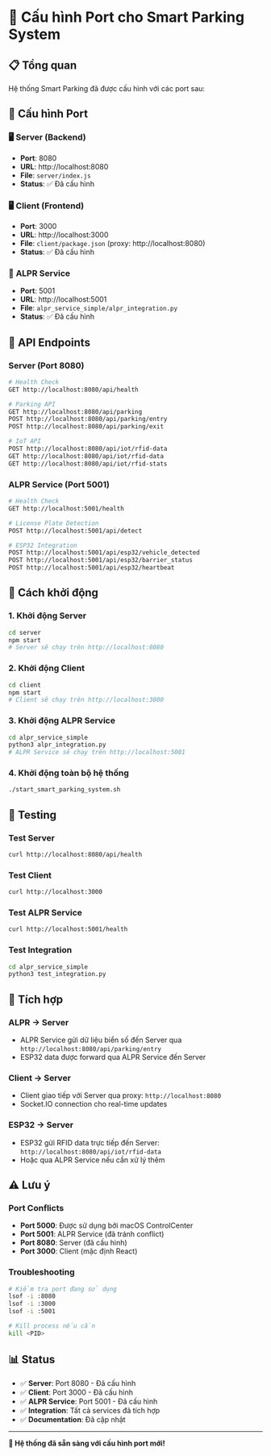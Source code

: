 # 🚀 Cấu hình Port cho Smart Parking System

## 📋 Tổng quan

Hệ thống Smart Parking đã được cấu hình với các port sau:

## 🔧 Cấu hình Port

### 🖥️ **Server (Backend)**
- **Port**: 8080
- **URL**: http://localhost:8080
- **File**: `server/index.js`
- **Status**: ✅ Đã cấu hình

### 🖥️ **Client (Frontend)**
- **Port**: 3000
- **URL**: http://localhost:3000
- **File**: `client/package.json` (proxy: http://localhost:8080)
- **Status**: ✅ Đã cấu hình

### 🤖 **ALPR Service**
- **Port**: 5001
- **URL**: http://localhost:5001
- **File**: `alpr_service_simple/alpr_integration.py`
- **Status**: ✅ Đã cấu hình

## 📡 API Endpoints

### Server (Port 8080)
```bash
# Health Check
GET http://localhost:8080/api/health

# Parking API
GET http://localhost:8080/api/parking
POST http://localhost:8080/api/parking/entry
POST http://localhost:8080/api/parking/exit

# IoT API
POST http://localhost:8080/api/iot/rfid-data
GET http://localhost:8080/api/iot/rfid-data
GET http://localhost:8080/api/iot/rfid-stats
```

### ALPR Service (Port 5001)
```bash
# Health Check
GET http://localhost:5001/health

# License Plate Detection
POST http://localhost:5001/api/detect

# ESP32 Integration
POST http://localhost:5001/api/esp32/vehicle_detected
POST http://localhost:5001/api/esp32/barrier_status
POST http://localhost:5001/api/esp32/heartbeat
```

## 🚀 Cách khởi động

### 1. Khởi động Server
```bash
cd server
npm start
# Server sẽ chạy trên http://localhost:8080
```

### 2. Khởi động Client
```bash
cd client
npm start
# Client sẽ chạy trên http://localhost:3000
```

### 3. Khởi động ALPR Service
```bash
cd alpr_service_simple
python3 alpr_integration.py
# ALPR Service sẽ chạy trên http://localhost:5001
```

### 4. Khởi động toàn bộ hệ thống
```bash
./start_smart_parking_system.sh
```

## 🧪 Testing

### Test Server
```bash
curl http://localhost:8080/api/health
```

### Test Client
```bash
curl http://localhost:3000
```

### Test ALPR Service
```bash
curl http://localhost:5001/health
```

### Test Integration
```bash
cd alpr_service_simple
python3 test_integration.py
```

## 🔗 Tích hợp

### ALPR → Server
- ALPR Service gửi dữ liệu biển số đến Server qua `http://localhost:8080/api/parking/entry`
- ESP32 data được forward qua ALPR Service đến Server

### Client → Server
- Client giao tiếp với Server qua proxy: `http://localhost:8080`
- Socket.IO connection cho real-time updates

### ESP32 → Server
- ESP32 gửi RFID data trực tiếp đến Server: `http://localhost:8080/api/iot/rfid-data`
- Hoặc qua ALPR Service nếu cần xử lý thêm

## ⚠️ Lưu ý

### Port Conflicts
- **Port 5000**: Được sử dụng bởi macOS ControlCenter
- **Port 5001**: ALPR Service (đã tránh conflict)
- **Port 8080**: Server (đã cấu hình)
- **Port 3000**: Client (mặc định React)

### Troubleshooting
```bash
# Kiểm tra port đang sử dụng
lsof -i :8080
lsof -i :3000
lsof -i :5001

# Kill process nếu cần
kill <PID>
```

## 📊 Status

- ✅ **Server**: Port 8080 - Đã cấu hình
- ✅ **Client**: Port 3000 - Đã cấu hình  
- ✅ **ALPR Service**: Port 5001 - Đã cấu hình
- ✅ **Integration**: Tất cả services đã tích hợp
- ✅ **Documentation**: Đã cập nhật

---

**🎉 Hệ thống đã sẵn sàng với cấu hình port mới!** 